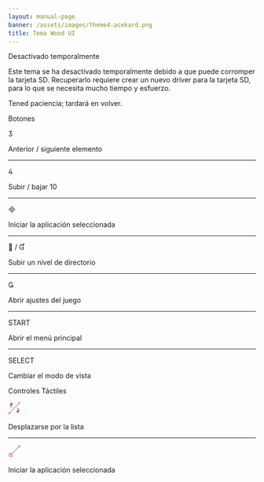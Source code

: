 ```yaml
---
layout: manual-page
banner: /assets/images/theme4-acekard.png
title: Tema Wood UI
---
```


<div class="section-title">Desactivado temporalmente</div>
<div class="section-body">
    <p>
        Este tema se ha desactivado temporalmente debido a que puede corromper la tarjeta SD. Recuperarlo requiere crear un nuevo driver para la tarjeta SD, para lo que se necesita mucho tiempo y esfuerzo.
    </p>
    <p>
        Tened paciencia; tardará en volver.
    </p>
</div>

<div class="section-title">Botones</div>
<div class="section-body">
    <div class="button-action-group">
        <p class="button-action button">&#xE07D;</p>
        <p class="button-action-text">Anterior / siguiente elemento</p>
    </div>
    <hr>
    <div class="button-action-group">
        <p class="button-action button">&#xE07E;</p>
        <p class="button-action-text">Subir / bajar 10</p>
    </div>
    <hr>
    <div class="button-action-group">
        <p class="button-action button">&#xE000;</p>
        <p class="button-action-text">Iniciar la aplicación seleccionada</p>
    </div>
    <hr>
    <div class="button-action-group">
        <p class="button-action button">&#xE001; / &#xE004;</p>
        <p class="button-action-text">Subir un nivel de directorio</p>
    </div>
    <hr>
    <div class="button-action-group">
        <p class="button-action button">&#xE003;</p>
        <p class="button-action-text">Abrir ajustes del juego</p>
    </div>
    <hr>
    <div class="button-action-group">
        <p class="button-action">START</p>
        <p class="button-action-text">Abrir el menú principal</p>
    </div>
    <hr>
    <div class="button-action-group">
        <p class="button-action">SELECT</p>
        <p class="button-action-text">Cambiar el modo de vista</p>
    </div>
</div>

<div class="section-title">Controles Táctiles</div>
<div class="section-body">
    <div class="button-action-group">
        <p class="button-action"><img src="/assets/images/up-down.png"></p>
        <p class="button-action-text">Desplazarse por la lista</p>
    </div>
    <hr>
    <div class="button-action-group">
        <p class="button-action"><img src="/assets/images/tap.png"></p>
        <p class="button-action-text">Iniciar la aplicación seleccionada</p>
    </div>
</div>
